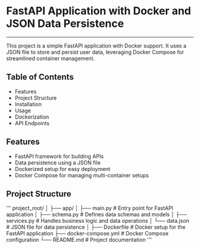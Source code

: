 # FastAPI Application with Docker and JSON Data Persistence
------------------------------------------------------------
This project is a simple FastAPI application with Docker support. It uses a JSON file to store and persist user data, leveraging Docker Compose for streamlined container management.

## Table of Contents
* Features
* Project Structure
* Installation
* Usage
* Dockerization
* API Endpoints

## Features
* FastAPI framework for building APIs
* Data persistence using a JSON file
* Dockerized setup for easy deployment
* Docker Compose for managing multi-container setups

## Project Structure
'''
project_root/
│
├── app/
│   ├── main.py           # Entry point for FastAPI application
│   ├── schema.py         # Defines data schemas and models
│   ├── services.py       # Handles business logic and data operations
│   └── data.json         # JSON file for data persistence
│
├── Dockerfile            # Docker setup for the FastAPI application
├── docker-compose.yml    # Docker Compose configuration
└── README.md             # Project documentation
'''

